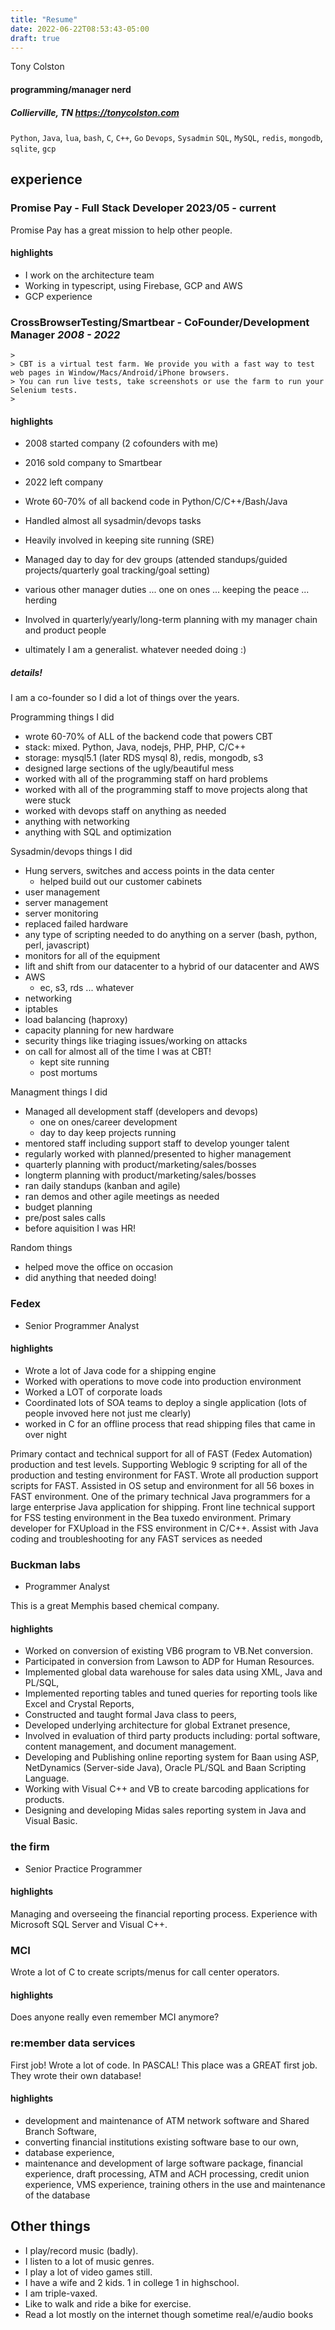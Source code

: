 ```yaml
---
title: "Resume"
date: 2022-06-22T08:53:43-05:00
draft: true
---
```




Tony Colston

#### programming/manager nerd

##### Collierville, TN https://tonycolston.com
`Python`, `Java`, `lua`, `bash`, `C`, `C++`, `Go`
`Devops`, `Sysadmin`
`SQL`, `MySQL`, `redis`, `mongodb`, `sqlite`, `gcp`

## experience

### Promise Pay - Full Stack Developer 2023/05 - current

Promise Pay has a great mission to help other people.

#### highlights
- I work on the architecture team
- Working in typescript, using Firebase, GCP and AWS
- GCP experience

### CrossBrowserTesting/Smartbear - CoFounder/Development Manager *2008 - 2022*

```
>
> CBT is a virtual test farm. We provide you with a fast way to test web pages in Window/Macs/Android/iPhone browsers.
> You can run live tests, take screenshots or use the farm to run your Selenium tests.
>
```

#### highlights
- 2008 started company (2 cofounders with me)
- 2016 sold company to Smartbear
- 2022 left company

- Wrote 60-70% of all backend code in Python/C/C++/Bash/Java
- Handled almost all sysadmin/devops tasks 
- Heavily involved in keeping site running (SRE)
- Managed day to day for dev groups (attended standups/guided projects/quarterly goal tracking/goal setting)
- various other manager duties ... one on ones ... keeping the peace ... herding
- Involved in quarterly/yearly/long-term planning with my manager chain and product people
- ultimately I am a generalist. whatever needed doing :)

##### details!

I am a co-founder so I did a lot of things over the years.

Programming things I did
- wrote 60-70% of ALL of the backend code that powers CBT
- stack: mixed. Python, Java, nodejs, PHP, PHP, C/C++
- storage: mysql5.1 (later RDS mysql 8), redis, mongodb, s3
- designed large sections of the ugly/beautiful mess
- worked with all of the programming staff on hard problems
- worked with all of the programming staff to move projects along that were stuck
- worked with devops staff on anything as needed
- anything with networking
- anything with SQL and optimization

Sysadmin/devops things I did
- Hung servers, switches and access points in the data center
    - helped build out our customer cabinets
- user management
- server management
- server monitoring
- replaced failed hardware
- any type of scripting needed to do anything on a server (bash, python, perl, javascript)
- monitors for all of the equipment
- lift and shift from our datacenter to a hybrid of our datacenter and AWS
- AWS
    - ec, s3, rds ... whatever
- networking
- iptables
- load balancing (haproxy)
- capacity planning for new hardware
- security things like triaging issues/working on attacks
- on call for almost all of the time I was at CBT!
    - kept site running
    - post mortums

Managment things I did
- Managed all development staff (developers and devops)
    - one on ones/career development
    - day to day keep projects running
- mentored staff including support staff to develop younger talent
- regularly worked with planned/presented to higher management
- quarterly planning with product/marketing/sales/bosses
- longterm planning with product/marketing/sales/bosses
- ran daily standups (kanban and agile)
- ran demos and other agile meetings as needed
- budget planning
- pre/post sales calls
- before aquisition I was HR!

Random things
- helped move the office on occasion
- did anything that needed doing!

### Fedex
- Senior Programmer Analyst

#### highlights
- Wrote a lot of Java code for a shipping engine
- Worked with operations to move code into production environment
- Worked a LOT of corporate loads
- Coordinated lots of SOA teams to deploy a single application (lots of people invoved here not just me clearly)
- worked in C for an offline process that read shipping files that came in over night

Primary contact and technical support for all of FAST (Fedex Automation) production and test levels. Supporting Weblogic 9 scripting for all of the production and testing environment for FAST. Wrote all production support scripts for FAST. Assisted in OS setup and environment for all 56 boxes in FAST environment. One of the primary technical Java programmers for a large enterprise Java application for shipping.
Front line technical support for FSS testing environment in the Bea tuxedo environment.
Primary developer for FXUpload in the FSS environment in C/C++.
Assist with Java coding and troubleshooting for any FAST services as needed

### Buckman labs
- Programmer Analyst

This is a great Memphis based chemical company.

#### highlights

- Worked on conversion of existing VB6 program to VB.Net conversion. 
- Participated in conversion from Lawson to ADP for Human Resources. 
- Implemented global data warehouse for sales data using XML, Java and PL/SQL, 
- Implemented reporting tables and tuned queries for reporting tools like Excel and Crystal Reports, 
- Constructed and taught formal Java class to peers, 
- Developed underlying architecture for global Extranet presence, 
- Involved in evaluation of third party products including: portal software, content management, and document management. 
- Developing and Publishing online reporting system for Baan using ASP, NetDynamics (Server-side Java), Oracle PL/SQL and Baan Scripting Language. 
- Working with Visual C++ and VB to create barcoding applications for products. 
- Designing and developing Midas sales reporting system in Java and Visual Basic. 


### the firm
- Senior Practice Programmer

#### highlights
Managing and overseeing the financial reporting process. Experience with Microsoft SQL Server and Visual C++.

### MCI
Wrote a lot of C to create scripts/menus for call center operators.

#### highlights
Does anyone really even remember MCI anymore?

### re:member data services
First job! Wrote a lot of code. In PASCAL!
This place was a GREAT first job. They wrote their own database!

#### highlights
- development and maintenance of ATM network software and Shared Branch Software, 
- converting financial institutions existing software base to our own, 
- database experience, 
- maintenance and development of large software package, financial experience, draft processing, ATM and ACH processing, credit union experience, VMS experience, training others in the use and maintenance of the database

## Other things
- I play/record music (badly).
- I listen to a lot of music genres.
- I play a lot of video games still.
- I have a wife and 2 kids. 1 in college 1 in highschool.
- I am triple-vaxed.
- Like to walk and ride a bike for exercise.
- Read a lot mostly on the internet though sometime real/e/audio books
